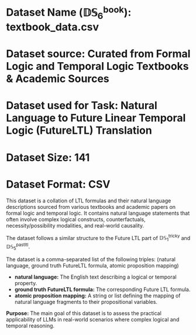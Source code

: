 # Dataset Name ($\mathbb{DS}_{6}^\mathsf{book}$): textbook_data.csv

# Dataset source: Curated from Formal Logic and Temporal Logic Textbooks & Academic Sources

# Dataset used for Task: Natural Language to Future Linear Temporal Logic (FutureLTL) Translation

# Dataset Size: 141

# Dataset Format: CSV

This dataset is a collation of LTL formulas and their natural language descriptions sourced from various textbooks and academic papers on formal logic and temporal logic. It contains natural language statements that often involve complex logical constructs, counterfactuals, necessity/possibility modalities, and real-world causality.

The dataset follows a similar structure to the Future LTL part of $\mathbb{DS}_{1}^\mathsf{tricky}$ and $\mathbb{DS}_{5}^\mathsf{pastltl}$.

The dataset is a comma-separated list of the following triples:
(natural language, ground truth FutureLTL formula, atomic proposition mapping)

- **natural language:** The English text describing a logical or temporal property.
- **ground truth FutureLTL formula:** The corresponding Future LTL formula.
- **atomic proposition mapping:** A string or list defining the mapping of natural language fragments to their propositional variables.

**Purpose:** The main goal of this dataset is to assess the practical applicability of LLMs in real-world scenarios where complex logical and temporal reasoning.